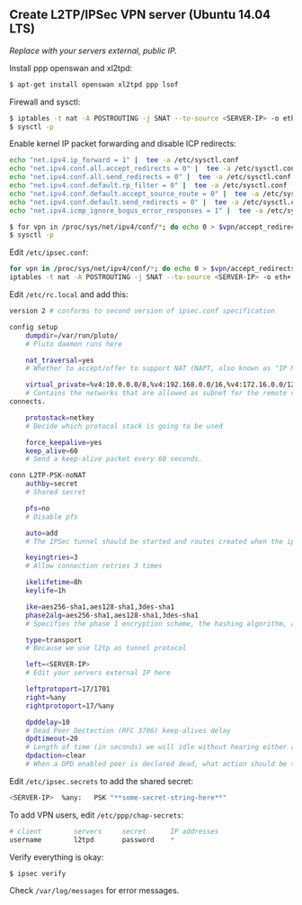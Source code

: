 Create L2TP/IPSec VPN server (Ubuntu 14.04 LTS)
----------------------

_Replace **<SERVER-IP>** with your servers external, public IP._

Install ppp openswan and xl2tpd:

```bash
$ apt-get install openswan xl2tpd ppp lsof
```
Firewall and sysctl:

```bash
$ iptables -t nat -A POSTROUTING -j SNAT --to-source <SERVER-IP> -o eth+
$ sysctl -p
```

Enable kernel IP packet forwarding and disable ICP redirects:

```bash
echo "net.ipv4.ip_forward = 1" |  tee -a /etc/sysctl.conf
echo "net.ipv4.conf.all.accept_redirects = 0" |  tee -a /etc/sysctl.conf
echo "net.ipv4.conf.all.send_redirects = 0" |  tee -a /etc/sysctl.conf
echo "net.ipv4.conf.default.rp_filter = 0" |  tee -a /etc/sysctl.conf
echo "net.ipv4.conf.default.accept_source_route = 0" |  tee -a /etc/sysctl.conf
echo "net.ipv4.conf.default.send_redirects = 0" |  tee -a /etc/sysctl.conf
echo "net.ipv4.icmp_ignore_bogus_error_responses = 1" |  tee -a /etc/sysctl.conf
```

```bash
$ for vpn in /proc/sys/net/ipv4/conf/*; do echo 0 > $vpn/accept_redirects; echo 0 > $vpn/send_redirects; done
$ sysctl -p
```

Edit `/etc/ipsec.conf`:

```bash
for vpn in /proc/sys/net/ipv4/conf/*; do echo 0 > $vpn/accept_redirects; echo 0 > $vpn/send_redirects; done
iptables -t nat -A POSTROUTING -j SNAT --to-source <SERVER-IP> -o eth+
```

Edit `/etc/rc.local` and add this:

```bash
version 2 # conforms to second version of ipsec.conf specification

config setup
    dumpdir=/var/run/pluto/
    # Pluto daemon runs here

    nat_traversal=yes
    # Whether to accept/offer to support NAT (NAPT, also known as "IP Masqurade") workaround for IPsec

    virtual_private=%v4:10.0.0.0/8,%v4:192.168.0.0/16,%v4:172.16.0.0/12,%v6:fd00::/8,%v6:fe80::/10
    # Contains the networks that are allowed as subnet for the remote client (the address ranges that may live behind a NAT router through which a client)
connects.

    protostack=netkey
    # Decide which protocol stack is going to be used

    force_keepalive=yes
    keep_alive=60
    # Send a keep-alive packet every 60 seconds.

conn L2TP-PSK-noNAT
    authby=secret
    # Shared secret

    pfs=no
    # Disable pfs

    auto=add
    # The IPSec tunnel should be started and routes created when the ipsec daemon itself starts

    keyingtries=3
    # Allow connection retries 3 times

    ikelifetime=8h
    keylife=1h

    ike=aes256-sha1,aes128-sha1,3des-sha1
    phase2alg=aes256-sha1,aes128-sha1,3des-sha1
    # Specifies the phase 1 encryption scheme, the hashing algorithm, and the diffie-hellman group.

    type=transport
    # Because we use l2tp as tunnel protocol

    left=<SERVER-IP>
    # Edit your servers external IP here

    leftprotoport=17/1701
    right=%any
    rightprotoport=17/%any

    dpddelay=10
    # Dead Peer Dectection (RFC 3706) keep-alives delay
    dpdtimeout=20
    # Length of time (in seconds) we will idle without hearing either an R_U_THERE poll from our peer, or an R_U_THERE_ACK reply.
    dpdaction=clear
    # When a DPD enabled peer is declared dead, what action should be taken. clear means the eroute and SA with both be cleared.
```

Edit `/etc/ipsec.secrets` to add the shared secret:

```bash
<SERVER-IP>  %any:   PSK "**some-secret-string-here**"
```

To add VPN users, edit `/etc/ppp/chap-secrets`:

```bash
# client		servers		secret		IP addresses
username		l2tpd		password	*
```

Verify everything is okay:

```bash
$ ipsec verify
```

Check `/var/log/messages` for error messages.
